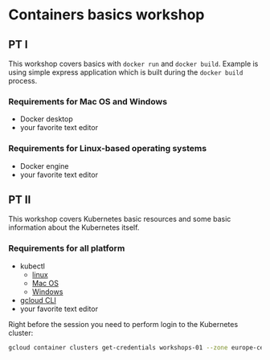 # Containers basics workshop

## PT I

This workshop covers basics with `docker run` and `docker build`.
Example is using simple express application which is built during
the `docker build` process.

### Requirements for Mac OS and Windows

- Docker desktop
- your favorite text editor

### Requirements for Linux-based operating systems

- Docker engine
- your favorite text editor

## PT II

This workshop covers Kubernetes basic resources and some basic
information about the Kubernetes itself.

### Requirements for all platform

- kubectl
    - [linux](https://kubernetes.io/docs/tasks/tools/install-kubectl-linux/)
    - [Mac OS](https://kubernetes.io/docs/tasks/tools/install-kubectl-macos/)
    - [Windows](https://kubernetes.io/docs/tasks/tools/install-kubectl-windows/)
- [gcloud CLI](https://cloud.google.com/sdk/docs/install)
- your favorite text editor

Right before the session you need to perform login to the
Kubernetes cluster:

```bash
gcloud container clusters get-credentials workshops-01 --zone europe-central2-a --project revolgy-vaimo-edu
```
